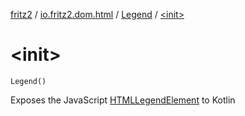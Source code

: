 [fritz2](../../index.md) / [io.fritz2.dom.html](../index.md) / [Legend](index.md) / [&lt;init&gt;](./-init-.md)

# &lt;init&gt;

`Legend()`

Exposes the JavaScript [HTMLLegendElement](https://developer.mozilla.org/en/docs/Web/API/HTMLLegendElement) to Kotlin

